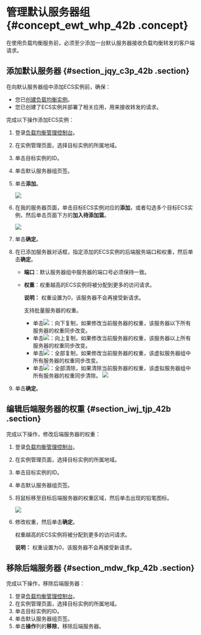 # 管理默认服务器组 {#concept_ewt_whp_42b .concept}

在使用负载均衡服务前，必须至少添加一台默认服务器接收负载均衡转发的客户端请求。

## 添加默认服务器 {#section_jqy_c3p_42b .section}

在向默认服务器组中添加ECS实例前，确保：

-   您已[创建负载均衡实例](cn.zh-CN/用户指南（旧版，即将下线）/负载均衡实例/创建实例.md#)。
-   您已创建了ECS实例并部署了相关应用，用来接收转发的请求。

完成以下操作添加ECS实例：

1.  登录[负载均衡管理控制台](https://slb.console.aliyun.com/slb/)。
2.  在实例管理页面，选择目标实例的所属地域。
3.  单击目标实例的ID。
4.  单击默认服务器组页签。
5.  单击**添加**。

    ![](http://static-aliyun-doc.oss-cn-hangzhou.aliyuncs.com/assets/img/15669/15357077227365_zh-CN.png)

6.  在我的服务器页面，单击目标ECS实例对应的**添加**，或者勾选多个目标ECS实例，然后单击页面下方的**加入待添加篮**。

    ![](http://static-aliyun-doc.oss-cn-hangzhou.aliyuncs.com/assets/img/15669/15357077237367_zh-CN.png)

7.  单击**确定**。
8.  在已添加服务器对话框，指定添加的ECS实例的后端服务端口和权重，然后单击**确定**。

    -   **端口**：默认服务器组中服务器的端口号必须保持一致。
    -   **权重**：权重越高的ECS实例将被分配到更多的访问请求。

        **说明：** 权重设置为0，该服务器不会再接受新请求。

        支持批量服务器的权重。

        -   单击![](http://static-aliyun-doc.oss-cn-hangzhou.aliyuncs.com/assets/img/15670/153570772311116_zh-CN.png)：向下复制，如果修改当前服务器的权重，该服务器以下所有服务器的权重同步改变。
        -   单击![](http://static-aliyun-doc.oss-cn-hangzhou.aliyuncs.com/assets/img/15670/153570772311119_zh-CN.png)：向上复制，如果修改当前服务器的权重，该服务器以上所有服务器的权重同步改变。
        -   单击![](http://static-aliyun-doc.oss-cn-hangzhou.aliyuncs.com/assets/img/15670/153570772311120_zh-CN.png)：全部复制，如果修改当前服务器的权重，该虚拟服务器组中所有服务器的权重同步改变。
        -   单击![](http://static-aliyun-doc.oss-cn-hangzhou.aliyuncs.com/assets/img/15670/153570772311121_zh-CN.png)：全部清除，如果清除当前服务器的权重，该虚拟服务器组中所有服务器的权重同步清除。
    ![](http://static-aliyun-doc.oss-cn-hangzhou.aliyuncs.com/assets/img/15669/153570772311124_zh-CN.png)

9.  单击**确定**。

## 编辑后端服务器的权重 {#section_iwj_tjp_42b .section}

完成以下操作，修改后端服务器的权重：

1.  登录[负载均衡管理控制台](https://slb.console.aliyun.com/slb/)。
2.  在实例管理页面，选择目标实例的所属地域。
3.  单击目标实例的ID。
4.  单击默认服务器组页签。
5.  将鼠标移至目标后端服务器的权重区域，然后单击出现的铅笔图标。

    ![](http://static-aliyun-doc.oss-cn-hangzhou.aliyuncs.com/assets/img/16425/15357077237470_zh-CN.png)

6.  修改权重，然后单击**确定**。

    权重越高的ECS实例将被分配到更多的访问请求。

    **说明：** 权重设置为0，该服务器不会再接受新请求。


## 移除后端服务器 {#section_mdw_fkp_42b .section}

完成以下操作，移除后端服务器：

1.  登录[负载均衡管理控制台](https://slb.console.aliyun.com/slb/)。
2.  在实例管理页面，选择目标实例的所属地域。
3.  单击目标实例的ID。
4.  单击默认服务器组页签。
5.  单击**操作**列的**移除**，移除后端服务器。

